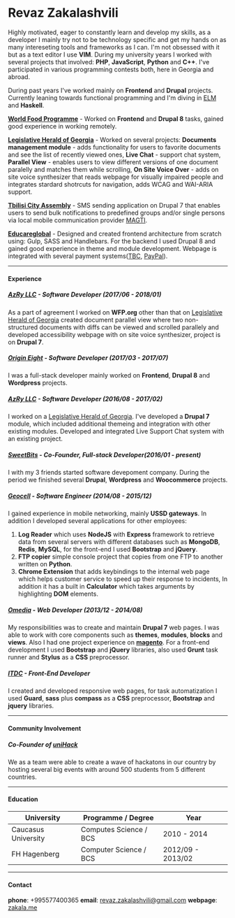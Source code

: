 # Revaz Zakalashvili

Highly motivated, eager to constantly learn and develop my skills, as a developer I mainly try not to be technology specific and get my hands on as many intereseting tools and frameworks as I can. I'm not obsessed with it but as a text editor I use **VIM**. During my university years I worked with several projects that involved: **PHP**, **JavaScript**, **Python** and **C++**. I've participated in various programming contests both, here in Georgia and abroad.

During past years I've worked mainly on **Frontend** and **Drupal** projects. Currently leaning towards functional programming and I'm diving in [ELM](http://elm-lang.org/) and **Haskell**.

**[World Food Programme](http://www1.wfp.org)** - Worked on **Frontend** and **Drupal 8** tasks, gained good experience in working remotely.

**[Legislative Herald of Georgia](https://matsne.gov.ge/)** - Worked on several projects: **Documents management module** - adds functionality for users to favorite documents and see the list of recently viewed ones, **Live Chat** - support chat system, **Parallel View** - enables users to view different versions of one document paralelly and matches them while scrolling, **On Site Voice Over** - adds on site voice synthesizer that reads webpage for visually impaired people and integrates stardard shotrcuts for navigation, adds WCAG and WAI-ARIA support.

**[Tbilisi City Assembly](http://tbsakrebulo.gov.ge/?lng=eng)** - SMS sending application on Drupal 7 that enables users to send bulk notifications to predefined groups and/or single persons via local mobile communication provider [MAGTI](http://www.magticom.ge/).

**[Educareglobal](http://educareglobal.org/)** - Designed and created frontend architecture from scratch using: Gulp, SASS and Handlebars. For the backend I used Drupal 8 and gained good experience in theme and module development. Webpage is integrated with several payment systems([TBC](http://www.tbcbank.ge/), [PayPal](https://www.paypal.com/)).

----
#### Experience

##### [AzRy LLC](http://azry.com/) - **Software Developer (2017/06 - 2018/01)**

As a part of agreement I worked on **WFP.org** other than that on [Legislative Herald of Georgia](https://matsne.gov.ge/) created document parallel view where two non-structured documents with diffs can be viewed and scrolled parallely and developed accessibility webpage with on site voice synthesizer, project is on **Drupal 7**.


##### [Origin Eight](http://origineight.net/) - **Software Developer (2017/03 - 2017/07)**

I was a full-stack developer mainly worked on **Frontend**, **Drupal 8** and **Wordpress** projects.

##### [AzRy LLC](http://azry.com/) - **Software Developer (2016/08 - 2017/02)**

I worked on a [Legislative Herald of Georgia](https://matsne.gov.ge/). I've developed a **Drupal 7** module, which included additional themeing and integration with other existing modules. Developed and integrated Live Support Chat system with an existing project.


##### [SweetBits](http://sweetbits.co) - **Co-Founder, Full-stack Developer(2016/01 - present)**
I with my 3 friends started software devepoment company. During the period we finished several **Drupal**, **Wordpress** and **Woocommerce** projects.


##### [Geocell](http://geocell.ge) - **Software Engineer (2014/08 - 2015/12)**

I gained experience in mobile networking, mainly **USSD gateways**. In addition I developed several applications for other employees:

1.	**Log Reader** which uses **NodeJS** with **Express** framework to retrieve data from several servers with different databases such as **MongoDB**, **Redis**, **MySQL**, for the front-end I used **Bootstrap** and **jQuery**.
2.	**FTP copier** simple console project that copies from one FTP to another written on **Python**.
3.	**Chrome Extension** that adds keybindings to the internal web page which helps customer service to speed up their response to incidents, In addition it has a built in **Calculator** which takes arguments by highlighting **DOM** elements.


##### [Omedia](http://omedia.ge) - **Web Developer (2013/12 - 2014/08)**

My responsibilities was to create and maintain **Drupal 7** web pages. I was able to work with core components such as **themes**, **modules**, **blocks** and **views**. Also I had one project experience on **[magento](https://magento.com)**.
For a front-end development I used **Bootstrap** and **jQuery** libraries, also used **Grunt** task runner and **Stylus** as a **CSS** preprocessor.


##### [ITDC](http://itdc.ge) - **Front-End Developer**

I created and developed responsive web pages, for task automatization I used **Guard**, **sass** plus  **compass** as a **CSS** preprocessor, **Bootstrap** and **jquery** libraries.

----

#### Community Involvement
##### Co-Founder of [uniHack](http://unihack.ge/en)

We as a team were able to create a wave of hackatons in our country by hosting several big events with around 500 students from 5 different countries.

----

#### Education
University | Programme / Degree| Year
------------ | ------------- | ------------
Caucasus University | Computes Science / BCS | 2010 - 2014
FH Hagenberg | Computer Science / BCS  | 2012/09 - 2013/02

----
#### Contact
**phone**: +995577400365    **email**: <revaz.zakalashvili@gmail.com>    **webpage**: [zakala.me](http://zakala.me/)
